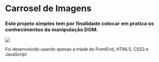 # Carrosel de Imagens
### Este projeto simples tem por finalidade colocar em pratica os conhecimentos da manipulação DOM.

<div> <img src='https://github.com/SilvaAMarcos/carrosel-de-imagens-JS/assets/102332801/1bf241c5-63af-48f2-ab29-7226581d1d73'> </div>

<p> Foi desenvolvido usando apenas a tríade do FrontEnd, HTML5, CSS3 e JavaScript</p>